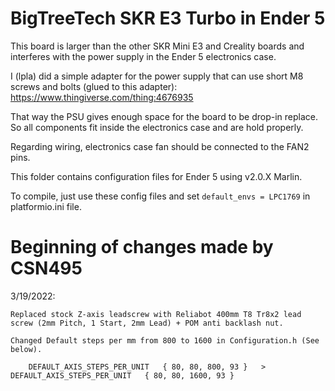 # BigTreeTech SKR E3 Turbo in Ender 5

This board is larger than the other SKR Mini E3 and Creality boards and interferes with the power supply in the Ender 5 electronics case.

I (lpla) did a simple adapter for the power supply that can use short M8 screws and bolts (glued to this adapter): https://www.thingiverse.com/thing:4676935

That way the PSU gives enough space for the board to be drop-in replace. So all components fit inside the electronics case and are hold properly.

Regarding wiring, electronics case fan should be connected to the FAN2 pins.

This folder contains configuration files for Ender 5 using v2.0.X Marlin.

To compile, just use these config files and set `default_envs = LPC1769` in platformio.ini file.



# Beginning of changes made by CSN495

3/19/2022:  

    Replaced stock Z-axis leadscrew with Reliabot 400mm T8 Tr8x2 lead screw (2mm Pitch, 1 Start, 2mm Lead) + POM anti backlash nut.
    
    Changed Default steps per mm from 800 to 1600 in Configuration.h (See below).
            
        DEFAULT_AXIS_STEPS_PER_UNIT   { 80, 80, 800, 93 }   >   DEFAULT_AXIS_STEPS_PER_UNIT   { 80, 80, 1600, 93 }
